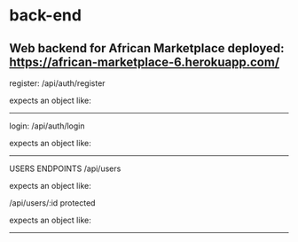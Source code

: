# back-end
Web backend for African Marketplace
deployed: 
https://african-marketplace-6.herokuapp.com/
--------------------
register:
/api/auth/register


expects an object like:



-----------------------
login:
/api/auth/login

expects an object like:



-----------------------
USERS ENDPOINTS
/api/users

expects an object like:


/api/users/:id protected

expects an object like:



-----------------------


